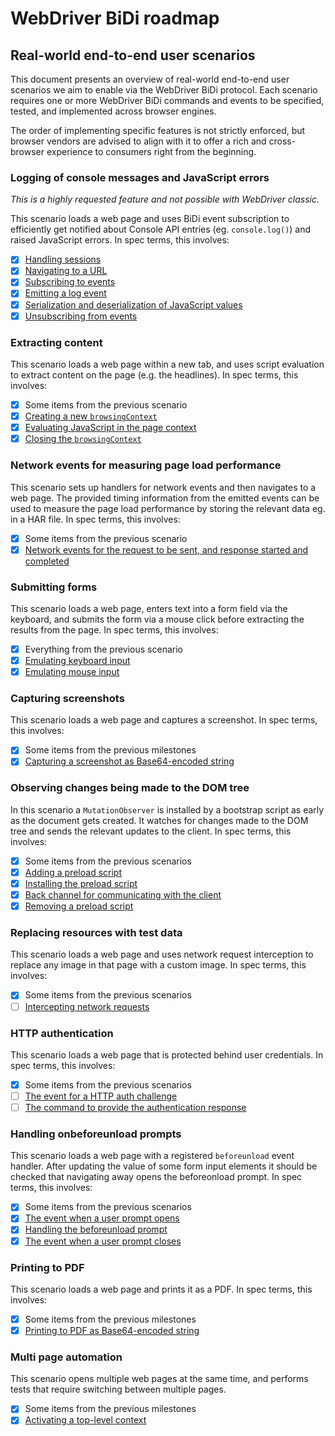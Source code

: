 # WebDriver BiDi roadmap

## Real-world end-to-end user scenarios

This document presents an overview of real-world end-to-end user scenarios we aim to enable via the WebDriver BiDi protocol. Each scenario requires one or more WebDriver BiDi commands and events to be specified, tested, and implemented across browser engines.

The order of implementing specific features is not strictly enforced, but browser vendors are advised to align with it to offer a rich and cross-browser experience to consumers right from the beginning.

### Logging of console messages and JavaScript errors

_This is a highly requested feature and not possible with WebDriver classic._

This scenario loads a web page and uses BiDi event subscription to efficiently get notified about Console API entries (eg. `console.log()`) and raised JavaScript errors. In spec terms, this involves:

- [x] [Handling sessions](https://w3c.github.io/webdriver-bidi/#module-session)
- [x] [Navigating to a URL](https://w3c.github.io/webdriver-bidi/#command-browsingContext-navigate)
- [x] [Subscribing to events](https://w3c.github.io/webdriver-bidi/#command-session-subscribe)
- [x] [Emitting a log event](https://w3c.github.io/webdriver-bidi/#event-log-entryAdded)
- [x] [Serialization and deserialization of JavaScript values](https://w3c.github.io/webdriver-bidi/#data-types-protocolValue)
- [x] [Unsubscribing from events](https://w3c.github.io/webdriver-bidi/#command-session-unsubscribe)

### Extracting content

This scenario loads a web page within a new tab, and uses script evaluation to extract content on the page (e.g. the headlines). In spec terms, this involves:

- [x] Some items from the previous scenario
- [x] [Creating a new `browsingContext`](https://w3c.github.io/webdriver-bidi/#command-browsingContext-create)
- [x] [Evaluating JavaScript in the page context](https://w3c.github.io/webdriver-bidi/#command-script-evaluate)
- [x] [Closing the `browsingContext`](https://w3c.github.io/webdriver-bidi/#command-browsingContext-close)

### Network events for measuring page load performance

This scenario sets up handlers for network events and then navigates to a web page. The provided timing information from the emitted events can be used to measure the page load performance by storing the relevant data eg. in a HAR file. In spec terms, this involves:

- [x] Some items from the previous scenario
- [x] [Network events for the request to be sent, and response started and completed](https://w3c.github.io/webdriver-bidi/#module-network)

### Submitting forms

This scenario loads a web page, enters text into a form field via the keyboard, and submits the form via a mouse click before extracting the results from the page. In spec terms, this involves:

- [x] Everything from the previous scenario
- [x] [Emulating keyboard input](https://w3c.github.io/webdriver-bidi/#command-input-performActions)
- [x] [Emulating mouse input](https://w3c.github.io/webdriver-bidi/#command-input-performActions)

### Capturing screenshots

This scenario loads a web page and captures a screenshot. In spec terms, this involves:

- [x] Some items from the previous milestones
- [x] [Capturing a screenshot as Base64-encoded string](https://w3c.github.io/webdriver-bidi/#command-browsingContext-captureScreenshot)

### Observing changes being made to the DOM tree

In this scenario a `MutationObserver` is installed by a bootstrap script as early as the document gets created. It watches for changes made to the DOM tree and sends the relevant updates to the client. In spec terms, this involves:

- [x] Some items from the previous scenarios
- [x] [Adding a preload script](https://w3c.github.io/webdriver-bidi/#command-script-addPreloadScript)
- [x] [Installing the preload script](https://w3c.github.io/webdriver-bidi/#preload-scripts)
- [x] [Back channel for communicating with the client](https://w3c.github.io/webdriver-bidi/#type-script-Channel)
- [x] [Removing a preload script](https://w3c.github.io/webdriver-bidi/#command-script-removePreloadScript)

### Replacing resources with test data

This scenario loads a web page and uses network request interception to replace any image in that page with a custom image. In spec terms, this involves:

- [x] Some items from the previous scenarios
- [ ] [Intercepting network requests](https://github.com/w3c/webdriver-bidi/issues/66)

### HTTP authentication

This scenario loads a web page that is protected behind user credentials. In spec terms, this involves:

- [x] Some items from the previous scenarios
- [ ] [The event for a HTTP auth challenge](https://github.com/w3c/webdriver-bidi/issues/66)
- [ ] [The command to provide the authentication response](https://github.com/w3c/webdriver-bidi/issues/66)

### Handling onbeforeunload prompts

This scenario loads a web page with a registered `beforeunload` event handler. After updating the value of some form input elements it should be checked that navigating away opens the beforeonload prompt. In spec terms, this involves:

- [x] Some items from the previous scenarios
- [x] [The event when a user prompt opens](https://w3c.github.io/webdriver-bidi/#webdriver-bidi-user-prompt-opened)
- [x] [Handling the beforeunload prompt](https://w3c.github.io/webdriver-bidi/#command-browsingContext-handleUserPrompt)
- [x] [The event when a user prompt closes](https://w3c.github.io/webdriver-bidi/#webdriver-bidi-user-prompt-closed)

### Printing to PDF

This scenario loads a web page and prints it as a PDF. In spec terms, this involves:

- [x] Some items from the previous milestones
- [x] [Printing to PDF as Base64-encoded string](https://w3c.github.io/webdriver-bidi/#command-browsingContext-print)

### Multi page automation

This scenario opens multiple web pages at the same time, and performs tests that require switching between multiple pages.

- [x] Some items from the previous milestones
- [x] [Activating a top-level context](https://w3c.github.io/webdriver-bidi/#command-browsingContext-activate)
